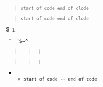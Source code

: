 > `start of code
> end of clode`

> ``start of code
> end of clode``

<!-- Don't escape ``` for code even though it looks like the opening of a code fence -->
$```
1```


<!-- This get's parsed as multi-line code even though it starts with (```)-->

``` ` 
 `$```~^

>>`
|`

>  > `
>  > |`

<!--
    Instead of escaping multi-line code with lazy-continuations indent what would have been
    escpaed by 4 spaces.
-->
* - `start of code
--
end of code`
